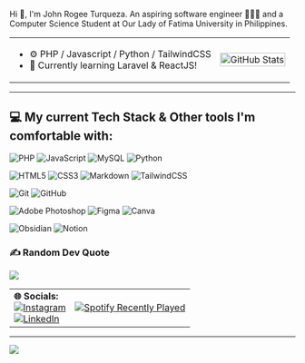 Hi 👋, I'm John Rogee Turqueza. An aspiring software engineer 🧑🏻‍💻 and a Computer Science Student at Our Lady of Fatima University in Philippines.

<table align="center">
  <tr>
    <td>
      <ul>
        <li>⚙️ PHP / Javascript / Python / TailwindCSS</li>
        <li>🌱 Currently learning Laravel & ReactJS!</li>
      </ul>
    </td>
    <td>
      <picture>
        <source media="(prefers-color-scheme: dark)" srcset="https://github-readme-stats.vercel.app/api?username=jrogeet&theme=ayu-mirage&hide_border=false&include_all_commits=true&count_private=true">
        <img width="100%" src="https://github-readme-stats.vercel.app/api?username=jrogeet&theme=ayu-mirage&hide_border=false&include_all_commits=true&count_private=true" alt="GitHub Stats">
      </picture>
    </td>
  </tr>
</table>



---

## 💻 My current Tech Stack & Other tools I'm comfortable with:
![PHP](https://img.shields.io/badge/PHP-%23777BB4.svg?style=flat-square&logo=php&logoColor=white) 
![JavaScript](https://img.shields.io/badge/Javascript-%23323330.svg?style=flat-square&logo=javascript&logoColor=%23F7DF1E) 
![MySQL](https://img.shields.io/badge/MySQL-4479A1.svg?style=flat-square&logo=mysql&logoColor=white) 
![Python](https://img.shields.io/badge/Python-3670A0?style=flat-square&logo=python&logoColor=ffdd54) 

![HTML5](https://img.shields.io/badge/HTML5-%23E34F26.svg?style=flat-square&logo=html5&logoColor=white) 
![CSS3](https://img.shields.io/badge/CSS3-%231572B6.svg?style=flat-square&logo=css3&logoColor=white) 
![Markdown](https://img.shields.io/badge/Markdown-%23000000.svg?style=flat-square&logo=markdown&logoColor=white) 
![TailwindCSS](https://img.shields.io/badge/TailwindCSS-%2338B2AC.svg?style=flat-square&logo=tailwind-css&logoColor=white) 

![Git](https://img.shields.io/badge/Git-%23F05033.svg?style=flat-square&logo=git&logoColor=white) 
![GitHub](https://img.shields.io/badge/Github-%23121011.svg?style=flat-square&logo=github&logoColor=white) 

![Adobe Photoshop](https://img.shields.io/badge/Adobe%20Photoshop-%2331A8FF.svg?style=flat-square&logo=adobe%20photoshop&logoColor=white) 
![Figma](https://img.shields.io/badge/Figma-%23F24E1E.svg?style=flat-square&logo=figma&logoColor=white) 
![Canva](https://img.shields.io/badge/Canva-%2300C4CC.svg?style=flat-square&logo=Canva&logoColor=white) 

![Obsidian](https://img.shields.io/badge/Obsidian-%23483699.svg?style=flat-square&logo=obsidian&logoColor=white) 
![Notion](https://img.shields.io/badge/Notion-%23000000.svg?style=flat-square&logo=notion&logoColor=white)

### ✍️ Random Dev Quote
![](https://quotes-github-readme.vercel.app/api?type=horizontal&theme=light)

<table align="center">
  <tr>
    <td>
      <strong>🌐 Socials:</strong>
      <br>
      <a href="https://instagram.com/ruhzhee">
        <img src="https://img.shields.io/badge/Instagram-%23E4405F.svg?logo=Instagram&logoColor=white" alt="Instagram">
      </a>
      <br>
      <a href="https://linkedin.com/in/jrogeet">
        <img src="https://img.shields.io/badge/LinkedIn-%230077B5.svg?logo=LinkedIn&logoColor=white" alt="LinkedIn">
      </a>
    </td>
    <td>
      <a href="https://github.com/JeffreyCA/spotify-recently-played-readme">
        <img src="https://spotify-recently-played-readme.vercel.app/api?user=6f7dpi6e7mpzkc61ue85eimxh" alt="Spotify Recently Played">
      </a>
    </td>
  </tr>
</table>


---
[![](https://visitcount.itsvg.in/api?id=jrogeet&icon=0&color=1)](https://visitcount.itsvg.in)

<!-- Proudly created with GPRM ( https://gprm.itsvg.in ) -->
